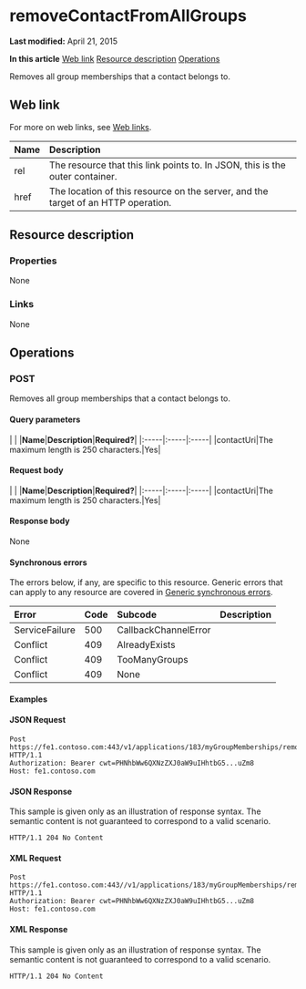 
# removeContactFromAllGroups

 **Last modified:** April 21, 2015

 **In this article**
 [Web link](#sectionSection0)
 [Resource description](#sectionSection1)
 [Operations](#sectionSection2)


Removes all group memberships that a contact belongs to.


## Web link
<a name="sectionSection0"> </a>

For more on web links, see [Web links](WebLinks.md).



|**Name**|**Description**|
|:-----|:-----|
|rel|The resource that this link points to. In JSON, this is the outer container.|
|href|The location of this resource on the server, and the target of an HTTP operation.|

## Resource description
<a name="sectionSection1"> </a>




### Properties

None


### Links

None


## Operations
<a name="sectionSection2"> </a>




### POST

Removes all group memberships that a contact belongs to.


#### Query parameters


|
|
|**Name**|**Description**|**Required?**|
|:-----|:-----|:-----|
|contactUri|The maximum length is 250 characters.|Yes|

#### Request body


|
|
|**Name**|**Description**|**Required?**|
|:-----|:-----|:-----|
|contactUri|The maximum length is 250 characters.|Yes|

#### Response body

None


#### Synchronous errors

The errors below, if any, are specific to this resource. Generic errors that can apply to any resource are covered in [Generic synchronous errors](GenericSynchronousErrors.md).



|**Error**|**Code**|**Subcode**|**Description**|
|:-----|:-----|:-----|:-----|
|ServiceFailure|500|CallbackChannelError||
|Conflict|409|AlreadyExists||
|Conflict|409|TooManyGroups||
|Conflict|409|None||

#### Examples




#### JSON Request


```
Post https://fe1.contoso.com:443/v1/applications/183/myGroupMemberships/removeContactFromAllGroups HTTP/1.1
Authorization: Bearer cwt=PHNhbWw6QXNzZXJ0aW9uIHhtbG5...uZm8
Host: fe1.contoso.com
```


#### JSON Response

This sample is given only as an illustration of response syntax. The semantic content is not guaranteed to correspond to a valid scenario.


```
HTTP/1.1 204 No Content

```


#### XML Request


```
Post https://fe1.contoso.com:443//v1/applications/183/myGroupMemberships/removeContactFromAllGroups HTTP/1.1
Authorization: Bearer cwt=PHNhbWw6QXNzZXJ0aW9uIHhtbG5...uZm8
Host: fe1.contoso.com
```


#### XML Response

This sample is given only as an illustration of response syntax. The semantic content is not guaranteed to correspond to a valid scenario.


```
HTTP/1.1 204 No Content

```

